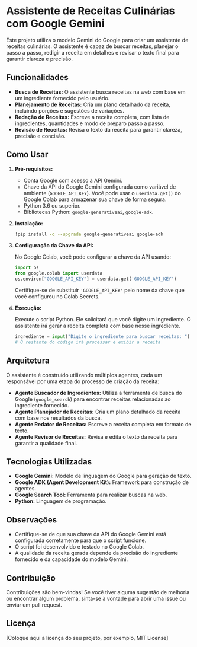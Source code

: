 # Assistente de Receitas Culinárias com Google Gemini

Este projeto utiliza o modelo Gemini do Google para criar um assistente de receitas culinárias. O assistente é capaz de buscar receitas, planejar o passo a passo, redigir a receita em detalhes e revisar o texto final para garantir clareza e precisão.

## Funcionalidades

* **Busca de Receitas:** O assistente busca receitas na web com base em um ingrediente fornecido pelo usuário.
* **Planejamento de Receitas:** Cria um plano detalhado da receita, incluindo porções e sugestões de variações.
* **Redação de Receitas:** Escreve a receita completa, com lista de ingredientes, quantidades e modo de preparo passo a passo.
* **Revisão de Receitas:** Revisa o texto da receita para garantir clareza, precisão e concisão.

## Como Usar

1.  **Pré-requisitos:**
    * Conta Google com acesso à API Gemini.
    * Chave da API do Google Gemini configurada como variável de ambiente (`GOOGLE_API_KEY`). Você pode usar o `userdata.get()` do Google Colab para armazenar sua chave de forma segura.
    * Python 3.6 ou superior.
    * Bibliotecas Python: `google-generativeai`, `google-adk`.

2.  **Instalação:**

    ```bash
    !pip install -q --upgrade google-generativeai google-adk
    ```

3.  **Configuração da Chave da API:**

    No Google Colab, você pode configurar a chave da API usando:

    ```python
    import os
    from google.colab import userdata
    os.environ["GOOGLE_API_KEY"] = userdata.get('GOOGLE_API_KEY')
    ```

    Certifique-se de substituir `'GOOGLE_API_KEY'` pelo nome da chave que você configurou no Colab Secrets.

4.  **Execução:**

    Execute o script Python. Ele solicitará que você digite um ingrediente. O assistente irá gerar a receita completa com base nesse ingrediente.

    ```python
    ingrediente = input("Digite o ingrediente para buscar receitas: ")
    # O restante do código irá processar e exibir a receita
    ```

## Arquitetura

O assistente é construído utilizando múltiplos agentes, cada um responsável por uma etapa do processo de criação da receita:

* **Agente Buscador de Ingredientes:** Utiliza a ferramenta de busca do Google (`google_search`) para encontrar receitas relacionadas ao ingrediente fornecido.
* **Agente Planejador de Receitas:** Cria um plano detalhado da receita com base nos resultados da busca.
* **Agente Redator de Receitas:** Escreve a receita completa em formato de texto.
* **Agente Revisor de Receitas:** Revisa e edita o texto da receita para garantir a qualidade final.

## Tecnologias Utilizadas

* **Google Gemini:** Modelo de linguagem do Google para geração de texto.
* **Google ADK (Agent Development Kit):** Framework para construção de agentes.
* **Google Search Tool:** Ferramenta para realizar buscas na web.
* **Python:** Linguagem de programação.

## Observações

* Certifique-se de que sua chave da API do Google Gemini está configurada corretamente para que o script funcione.
* O script foi desenvolvido e testado no Google Colab.
* A qualidade da receita gerada depende da precisão do ingrediente fornecido e da capacidade do modelo Gemini.

## Contribuição

Contribuições são bem-vindas! Se você tiver alguma sugestão de melhoria ou encontrar algum problema, sinta-se à vontade para abrir uma issue ou enviar um pull request.

## Licença

[Coloque aqui a licença do seu projeto, por exemplo, MIT License]
